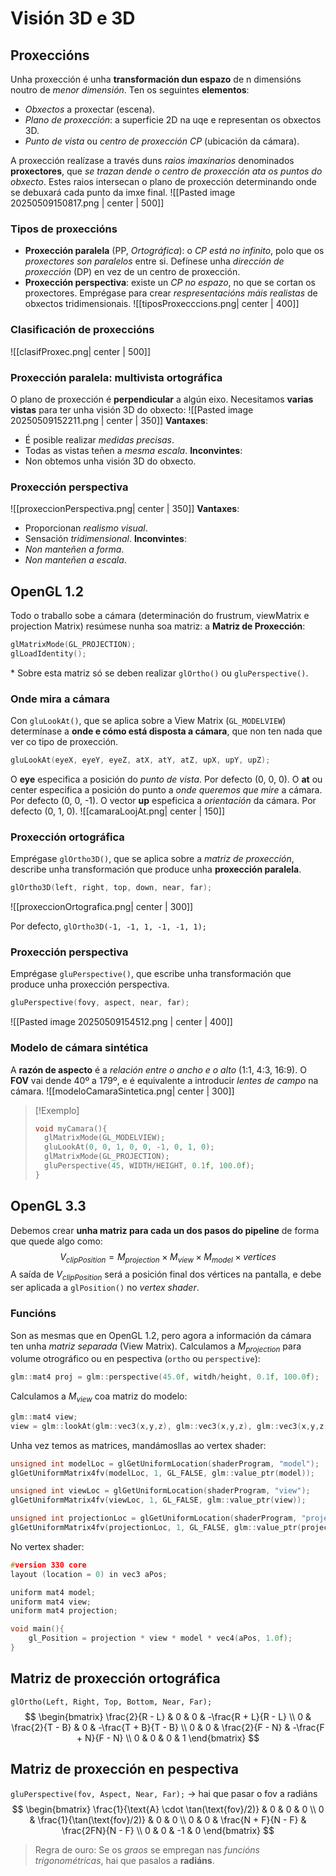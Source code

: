 # Visión 3D e 3D
## Proxeccións
Unha proxección é unha **transformación dun espazo** de n dimensións noutro de _menor dimensión_. Ten os seguintes **elementos**:
+ _Obxectos_ a proxectar (escena).
+ _Plano de proxección_: a superficie 2D na uqe e representan os obxectos 3D.
+ _Punto de vista_ ou _centro de proxección CP_ (ubicación da cámara).

A proxección realízase a través duns _raios imaxinarios_ denominados **proxectores**, que _se trazan dende o centro de proxección ata os puntos do obxecto_. Estes raios intersecan o plano de proxección determinando onde se debuxará cada punto da imxe final.
![[Pasted image 20250509150817.png | center | 500]]
### Tipos de proxeccións
+ **Proxección paralela** (PP, _Ortográfica_): o _CP está no infinito_, polo que os _proxectores son paralelos_ entre si. Defínese unha _dirección de proxección_ (DP) en vez de un centro de proxección.
+ **Proxección perspectiva**: existe un _CP no espazo_, no que se cortan os proxectores. Emprégase para crear _respresentacións máis realistas_ de obxectos tridimensionais. 
![[tiposProxecccions.png| center | 400]]

<div style="page-break-after: always;"></div>

### Clasificación de proxeccións
![[clasifProxec.png| center | 500]]

### Proxección paralela: multivista ortográfica
O plano de proxección é **perpendicular** a algún eixo. Necesitamos **varias vistas** para ter unha visión 3D do
obxecto:
![[Pasted image 20250509152211.png | center | 350]]
**Vantaxes**:
- É posible realizar _medidas precisas_.
- Todas as vistas teñen a _mesma escala_.
**Inconvintes**:
- Non obtemos unha visión 3D do obxecto.

<div style="page-break-after: always;"></div>

### Proxección perspectiva
![[proxeccionPerspectiva.png| center | 350]]
**Vantaxes**:
- Proporcionan _realismo visual_.
- Sensación _tridimensional_.
**Inconvintes**:
- _Non manteñen a forma_.
- _Non manteñen a escala_.

## OpenGL 1.2
Todo o traballo sobe a cámara (determinación do frustrum, viewMatrix e projection Matrix)
resúmese nunha soa matriz: a **Matriz de Proxección**:
```c
glMatrixMode(GL_PROJECTION);
glLoadIdentity();
```
\* Sobre esta matriz só se deben realizar `glOrtho()` ou `gluPerspective()`.
### Onde mira a cámara
Con `gluLookAt()`, que se aplica sobre a View Matrix (`GL_MODELVIEW`) determínase a **onde e cómo está disposta a cámara**, que non ten nada que ver co tipo de proxección.
```c
gluLookAt(eyeX, eyeY, eyeZ, atX, atY, atZ, upX, upY, upZ);
```
O **eye** especifica a posición do _punto de vista_. Por defecto (0, 0, 0).
O **at** ou center especifica a posición do punto a _onde queremos que mire_ a cámara. Por defecto (0, 0, -1).
O vector **up** espeficica a _orientación_ da cámara. Por defecto (0, 1, 0).
![[camaraLoojAt.png| center | 150]]


### Proxección ortográfica
Emprégase `glOrtho3D()`, que se aplica sobre a _matriz de proxección_, describe unha transformación que produce unha **proxección paralela**.
```c
glOrtho3D(left, right, top, down, near, far);
```
![[proxeccionOrtografica.png| center | 300]]

Por defecto, `glOrtho3D(-1, -1, 1, -1, -1, 1);`

### Proxección perspectiva
Emprégase `gluPerspective()`, que escribe unha transformación que produce unha proxección perspectiva.
```c
gluPerspective(fovy, aspect, near, far);
```
![[Pasted image 20250509154512.png | center | 400]]

<div style="page-break-after: always;"></div>

### Modelo de cámara sintética
A **razón de aspecto** é a _relación entre o ancho e o alto_ (1:1, 4:3, 16:9).
O **FOV** vai dende 40º a 179º, e é equivalente a introducir _lentes de campo_ na cámara.
![[modeloCamaraSintetica.png| center | 300]]

> [!Exemplo]
> ```c
> void myCamara(){
>	glMatrixMode(GL_MODELVIEW);
>	gluLookAt(0, 0, 1, 0, 0, -1, 0, 1, 0);
>	glMatrixMode(GL_PROJECTION);
>	gluPerspective(45, WIDTH/HEIGHT, 0.1f, 100.0f);
> }
> ```

## OpenGL 3.3
Debemos crear **unha matriz para cada un dos pasos do pipeline** de forma que quede algo como:
$$
V_{clipPosition}=M_{projection}\times M_{view}\times M_{model}\times vertices
$$
A saída de $V_{clipPosition}$ será a posición final dos vértices na pantalla, e debe ser aplicada a `glPosition()` no _vertex shader_.
### Funcións
Son as mesmas que en OpenGL 1.2, pero agora a información da cámara ten unha _matriz separada_ (View Matrix).
Calculamos a $M_{projection}$ para volume otrográfico ou en pespectiva (`ortho` ou `perspective`):
```c
glm::mat4 proj = glm::perspective(45.0f, witdh/height, 0.1f, 100.0f);
```

Calculamos a $M_{view}$ coa matriz do modelo:
```c
glm::mat4 view;
view = glm::lookAt(glm::vec3(x,y,z), glm::vec3(x,y,z), glm::vec3(x,y,z));
```

Unha vez temos as matrices, mandámosllas ao vertex shader:
```c
unsigned int modelLoc = glGetUniformLocation(shaderProgram, "model");
glGetUniformMatrix4fv(modelLoc, 1, GL_FALSE, glm::value_ptr(model));

unsigned int viewLoc = glGetUniformLocation(shaderProgram, "view");
glGetUniformMatrix4fv(viewLoc, 1, GL_FALSE, glm::value_ptr(view));

unsigned int projectionLoc = glGetUniformLocation(shaderProgram, "projection");
glGetUniformMatrix4fv(projectionLoc, 1, GL_FALSE, glm::value_ptr(projection));
```

No vertex shader:
```c
#version 330 core
layout (location = 0) in vec3 aPos;

uniform mat4 model;
uniform mat4 view;
uniform mat4 projection;

void main(){
	gl_Position = projection * view * model * vec4(aPos, 1.0f);
}
```

## Matriz de proxección ortográfica
`glOrtho(Left, Right, Top, Bottom, Near, Far);`
$$
\begin{bmatrix}
\frac{2}{R - L} & 0 & 0 & -\frac{R + L}{R - L} \\
0 & \frac{2}{T - B} & 0 & -\frac{T + B}{T - B} \\
0 & 0 & \frac{2}{F - N} & -\frac{F + N}{F - N} \\
0 & 0 & 0 & 1
\end{bmatrix}
$$

## Matriz de proxección en pespectiva
`gluPerspective(fov, Aspect, Near, Far);` $\rightarrow$ hai que pasar o fov a radiáns
$$
\begin{bmatrix}
\frac{1}{\text{A} \cdot \tan(\text{fov}/2)} & 0 & 0 & 0 \\
0 & \frac{1}{\tan(\text{fov}/2)} & 0 & 0 \\
0 & 0 & \frac{N + F}{N - F} & \frac{2FN}{N - F} \\
0 & 0 & -1 & 0
\end{bmatrix}
$$
> Regra de ouro: Se os _graos_ se empregan nas _funcións trigonométricas_, hai que pasalos a **radiáns**.


